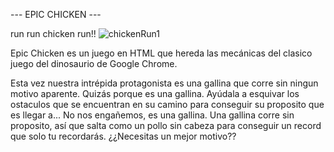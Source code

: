 --- EPIC CHICKEN ---

run run chicken run!! ![chickenRun1](https://github.com/rbnmDev/epicChicken/assets/134232975/3aadee61-93b1-47b1-ad25-d3076e73fce5)


Epic Chicken es un juego en HTML que hereda las mecánicas del clasico juego del dinosaurio de Google Chrome.

Esta vez nuestra intrépida protagonista es una gallina que corre sin ningun motivo aparente. Quizás porque es una gallina. Ayúdala a esquivar los ostaculos que se encuentran en su camino para conseguir su proposito que es llegar a... No nos engañemos, es una gallina. Una gallina corre sin proposito, así que salta como un pollo sin cabeza para conseguir un record que solo tu recordarás. ¿¿Necesitas un mejor motivo??
